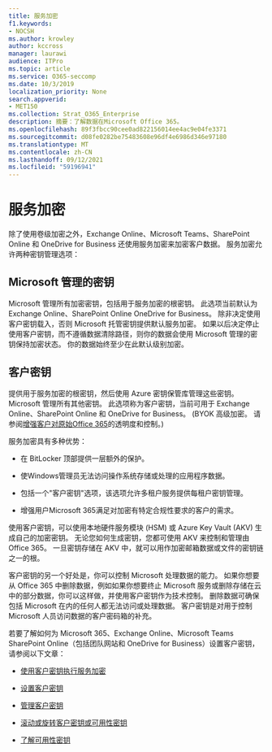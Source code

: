 ```yaml
---
title: 服务加密
f1.keywords:
- NOCSH
ms.author: krowley
author: kccross
manager: laurawi
audience: ITPro
ms.topic: article
ms.service: O365-seccomp
ms.date: 10/3/2019
localization_priority: None
search.appverid:
- MET150
ms.collection: Strat_O365_Enterprise
description: 摘要：了解数据在Microsoft Office 365。
ms.openlocfilehash: 89f3fbcc90cee0ad822156014ee4ac9e04fe3371
ms.sourcegitcommit: d08fe0282be75483608e96df4e6986d346e97180
ms.translationtype: MT
ms.contentlocale: zh-CN
ms.lasthandoff: 09/12/2021
ms.locfileid: "59196941"
---
```

# <a name="service-encryption"></a>服务加密

除了使用卷级加密之外，Exchange Online、Microsoft Teams、SharePoint Online 和 OneDrive for Business 还使用服务加密来加密客户数据。 服务加密允许两种密钥管理选项：

## <a name="microsoft-managed-keys"></a>Microsoft 管理的密钥
Microsoft 管理所有加密密钥，包括用于服务加密的根密钥。 此选项当前默认为 Exchange Online、SharePoint Online OneDrive for Business。 除非决定使用客户密钥载入，否则 Microsoft 托管密钥提供默认服务加密。 如果以后决定停止使用客户密钥，而不遵循数据清除路径，则你的数据会使用 Microsoft 管理的密钥保持加密状态。 你的数据始终至少在此默认级别加密。 

## <a name="customer-key"></a>客户密钥
提供用于服务加密的根密钥，然后使用 Azure 密钥保管库管理这些密钥。 Microsoft 管理所有其他密钥。 此选项称为客户密钥，当前可用于 Exchange Online、SharePoint Online 和 OneDrive for Business。  (BYOK 高级加密。 请参阅[增强客户对原始Office 365](https://blogs.office.com/2015/04/21/enhancing-transparency-and-control-for-office-365-customers/)的透明度和控制。) 

服务加密具有多种优势：

- 在 BitLocker 顶部提供一层额外的保护。

- 使Windows管理员无法访问操作系统存储或处理的应用程序数据。

- 包括一个"客户密钥"选项，该选项允许多租户服务提供每租户密钥管理。

- 增强用户Microsoft 365满足对加密有特定合规性要求的客户的需求。

使用客户密钥，可以使用本地硬件服务模块 (HSM) 或 Azure Key Vault (AKV) 生成自己的加密密钥。 无论您如何生成密钥，您都可使用 AKV 来控制和管理由 Office 365。 一旦密钥存储在 AKV 中，就可以用作加密邮箱数据或文件的密钥链之一的根。

客户密钥的另一个好处是，你可以控制 Microsoft 处理数据的能力。 如果你想要从 Office 365 中删除数据，例如如果你想要终止 Microsoft 服务或删除存储在云中的部分数据，你可以这样做，并使用客户密钥作为技术控制。 删除数据可确保包括 Microsoft 在内的任何人都无法访问或处理数据。 客户密钥是对用于控制 Microsoft 人员访问数据的客户密码箱的补充。

若要了解如何为 Microsoft 365、Exchange Online、Microsoft Teams SharePoint Online（包括团队网站和 OneDrive for Business）设置客户密钥，请参阅以下文章：

- [使用客户密钥执行服务加密](customer-key-overview.md)

- [设置客户密钥](customer-key-set-up.md)

- [管理客户密钥](customer-key-manage.md)

- [滚动或旋转客户密钥或可用性密钥](customer-key-availability-key-roll.md)

- [了解可用性密钥](customer-key-availability-key-understand.md)
